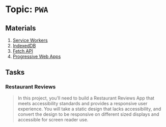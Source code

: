 # Topic: `PWA`

## Materials

1. [Service Workers](https://developers.google.com/web/ilt/pwa/introduction-to-service-worker)
2. [IndexedDB](https://developers.google.com/web/ilt/pwa/working-with-indexeddb)
3. [Fetch API](https://developers.google.com/web/ilt/pwa/working-with-the-fetch-api)
4. [Progressive Web Apps](https://developers.google.com/web/progressive-web-apps/)

## Tasks

### Restaurant Reviews
> In this project, you’ll need to build a Restaurant Reviews App that meets accessibility standards and provides a responsive user experience. You will take a static design that lacks accessibility, and convert the design to be responsive on different sized displays and accessible for screen reader use.